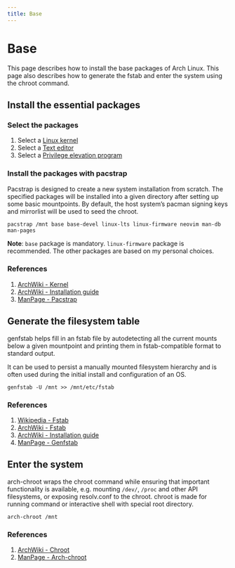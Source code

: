 ```yaml
---
title: Base
---
```


# Base
This page describes how to install the base packages of Arch Linux. This page also describes how to generate the fstab and enter the system using the chroot command.

## Install the essential packages

### Select the packages 
1. Select a [Linux kernel](https://wiki.archlinux.org/index.php/Kernel)
1. Select a [Text editor](https://wiki.archlinux.org/index.php/List_of_applications#Text_editors)
1. Select a [Privilege elevation program](https://wiki.archlinux.org/index.php/List_of_applications#Privilege_elevation)

### Install the packages with pacstrap
Pacstrap is designed to create a new system installation from scratch. The specified packages will be installed into a given directory after setting up some basic mountpoints. By default, the host system’s pacman signing keys and mirrorlist will be used to seed the chroot.

```
pacstrap /mnt base base-devel linux-lts linux-firmware neovim man-db man-pages
```

**Note**: `base` package is mandatory. `linux-firmware` package is recommended. The other packages are based on my personal choices.

### References
1. [ArchWiki - Kernel](https://wiki.archlinux.org/index.php/Kernel)
1. [ArchWiki - Installation guide](https://wiki.archlinux.org/index.php/Installation_guide)
1. [ManPage - Pacstrap](https://jlk.fjfi.cvut.cz/arch/manpages/man/extra/arch-install-scripts/pacstrap.8.en)

## Generate the filesystem table
genfstab helps fill in an fstab file by autodetecting all the current mounts below a given mountpoint and printing them in fstab-compatible format to standard output.

It can be used to persist a manually mounted filesystem hierarchy and is often used during the initial install and configuration of an OS.

```
genfstab -U /mnt >> /mnt/etc/fstab
```

### References
1. [Wikipedia - Fstab](https://en.wikipedia.org/wiki/Fstab)
1. [ArchWiki - Fstab](https://wiki.archlinux.org/index.php/Fstab)
1. [ArchWiki - Installation guide](https://wiki.archlinux.org/index.php/Installation_guide)
1. [ManPage - Genfstab](https://jlk.fjfi.cvut.cz/arch/manpages/man/extra/arch-install-scripts/genfstab.8.en)

## Enter the system
arch-chroot wraps the chroot command while ensuring that important functionality is available, e.g. mounting `/dev/`, `/proc` and other API filesystems, or exposing resolv.conf to the chroot. chroot is made for running command or interactive shell with special root directory. 

```
arch-chroot /mnt
```

### References
1. [ArchWiki - Chroot](https://wiki.archlinux.org/index.php/Chroot)
1. [ManPage - Arch-chroot](https://jlk.fjfi.cvut.cz/arch/manpages/man/extra/arch-install-scripts/arch-chroot.8.en)

